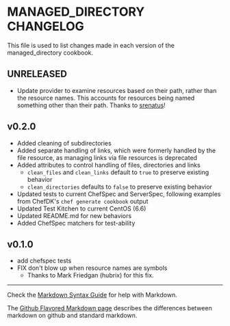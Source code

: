 MANAGED_DIRECTORY CHANGELOG
===========================

This file is used to list changes made in each version of the managed_directory cookbook.

UNRELEASED
----------
- Update provider to examine resources based on their path, rather than
	the resource names. This accounts for resources being named something other
	than their path. Thanks to [srenatus](https://github.com/srenatus)!

v0.2.0
----------
- Added cleaning of subdirectories
- Added separate handling of links, which were formerly handled by the file
	resource, as managing links via file resources is deprecated
- Added attributes to control handling of files, directories and links
	- `clean_files` and `clean_links` default to `true` to preserve existing
		behavior
	- `clean_directories` defaults to `false` to preserve existing behavior
- Updated tests to current ChefSpec and ServerSpec, following examples from
	ChefDK's `chef generate cookbook` output
- Updated Test Kitchen to current CentOS (6.6)
- Updated README.md for new behaviors
- Added ChefSpec matchers for test-ability

v0.1.0
-----
- add chefspec tests
- FIX don't blow up when resource names are symbols
	- Thanks to Mark Friedgan (hubrix) for this fix.

- - -
Check the [Markdown Syntax Guide](http://daringfireball.net/projects/markdown/syntax) for help with Markdown.

The [Github Flavored Markdown page](http://github.github.com/github-flavored-markdown/) describes the differences between markdown on github and standard markdown.
